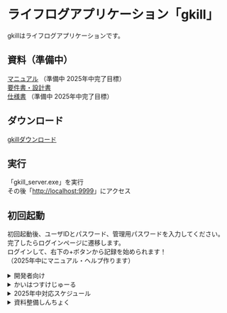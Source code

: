 # ライフログアプリケーション「gkill」
gkillはライフログアプリケーションです。  

## 資料（準備中）
[マニュアル](.) （準備中 2025年中完了目標）  
[要件書・設計書](https://github.com/mt3hr/gkill/tree/main/documents)  
[仕様書](.) （準備中 2025年中完了目標）  

## ダウンロード
[gkillダウンロード](https://github.com/mt3hr/gkill/releases/latest)  

## 実行
「gkill_server.exe」を実行  
その後「[http://localhost:9999](http://localhost:9999)」にアクセス  

## 初回起動  
初回起動後、ユーザIDとパスワード、管理用パスワードを入力してください。  
完了したらログインページに遷移します。  
ログインして、右下の+ボタンから記録を始められます！  
（2025年中にマニュアル・ヘルプ作ります）  

<details>
<summary>開発者向け</summary>

### 開発環境

### セットアップ
1. Golang バージョン1.22.4の開発環境を用意する  
2. Cコンパイラを用意する（cgo使用のため）  
3. Node.js バージョン20.15.1の開発環境を用意する  
4. 以下のコマンドを実行する  
```
npm i
```

### ビルド・インストール

```
npm run go_mod
npm run install_server
```
</details>

<details>
<summary>かいはつすけじゅーる</summary>
【開発フェーズ】（2025-02-01 リスケ）  

100% 2024-07-18 対応完了 01.計画準備  

100% 2024-08-15 対応完了 02.全体設計  

100% 2025-02-02 対応完了 03.実装  

100% 2025-02-16 対応完了 04.全体テスト  

100% 2025-02-28 対応完了 05.トライアルテスト フィードバック対応  

100% 2025-03-01 完了目標 06.リリース  
[gkillダウンロード](https://github.com/mt3hr/gkill/releases/latest)  

</details>

<details>
<summary>2025年中対応スケジュール</summary>
【保守性向上フェーズ】  
070% 2025-05-16 完了目標 機能追加実装  

000% 2025-06-08 完了目標 ソース保守性向上対応  

000% 2025-06-16 完了目標 v1.1.0リリース  

000% 2025-08-16 完了目標 マニュアル用サンプルデータ取得  

000% 2025-10-05 完了目標 マニュアル&ヘルプ同梱版リリース  

</details>

<details>
<summary>資料整備しんちょく</summary>
【資料整備フェーズ】  

000% A-1 画面遷移仕様図  

000% A-2 ユースケース仕様書  

000% B-1 ER仕様図  

000% C-1 詳細クラス仕様書  

000% C-2 主要プログラム仕様説明書  

000% D-1 サンプルデータ  

000% D-2 ユーザマニュアル  

000% E-1 README  

</details>